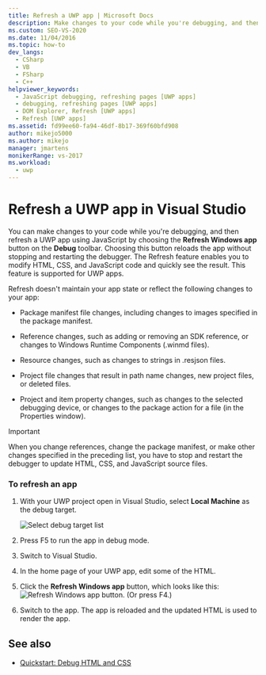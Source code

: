 ```yaml
---
title: Refresh a UWP app | Microsoft Docs
description: Make changes to your code while you're debugging, and then refresh a Universal Windows Platform (UWP) app using JavaScript in Visual Studio.
ms.custom: SEO-VS-2020
ms.date: 11/04/2016
ms.topic: how-to
dev_langs: 
  - CSharp
  - VB
  - FSharp
  - C++
helpviewer_keywords: 
  - JavaScript debugging, refreshing pages [UWP apps]
  - debugging, refreshing pages [UWP apps]
  - DOM Explorer, Refresh [UWP apps]
  - Refresh [UWP apps]
ms.assetid: fd99ee60-fa94-46df-8b17-369f60bfd908
author: mikejo5000
ms.author: mikejo
manager: jmartens
monikerRange: vs-2017
ms.workload: 
  - uwp
---
```

# Refresh a UWP app in Visual Studio

 You can make changes to your code while you're debugging, and then refresh a UWP app using JavaScript by choosing the **Refresh Windows app** button on the **Debug** toolbar. Choosing this button reloads the app without stopping and restarting the debugger. The Refresh feature enables you to modify HTML, CSS, and JavaScript code and quickly see the result. This feature is supported for UWP apps.

 Refresh doesn't maintain your app state or reflect the following changes to your app:

- Package manifest file changes, including changes to images specified in the package manifest.

- Reference changes, such as adding or removing an SDK reference, or changes to Windows Runtime Components (.winmd files).

- Resource changes, such as changes to strings in .resjson files.

- Project file changes that result in path name changes, new project files, or deleted files.

- Project and item property changes, such as changes to the selected debugging device, or changes to the package action for a file (in the Properties window).

> [!IMPORTANT]
> When you change references, change the package manifest, or make other changes specified in the preceding list, you have to stop and restart the debugger to update HTML, CSS, and JavaScript source files.

### To refresh an app

1. With your UWP project open in Visual Studio, select **Local Machine** as the debug target.

     ![Select debug target list](../debugger/media/js_select_target.png "JS_Select_Target")

3. Press F5 to run the app in debug mode.

4. Switch to Visual Studio.

5. In the home page of your UWP app, edit some of the HTML.

7. Click the **Refresh Windows app** button, which looks like this: ![Refresh Windows app button](../debugger/media/js_refresh.png "JS_Refresh"). (Or press F4.)

8. Switch to the app. The app is reloaded and the updated HTML is used to render the app.

## See also
- [Quickstart: Debug HTML and CSS](../debugger/quickstart-debug-html-and-css.md)
